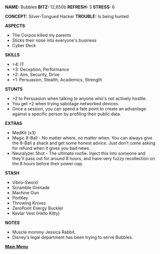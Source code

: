 **NAME:** Bubbles
**BITZ:** 12,650b
**REFRESH:** 3
**STRESS:** 6

**CONCEPT:** Silver-Tongued Hacker
**TROUBLE:** Is being hunted

**ASPECTS** 
- The Corpos killed my parents
- Sticks their nose into everyone's business
- Cyber Deck

**SKILLS**
- +4: IT
- +3: Deception, Performance
- +2: Aim, Security, Drive
- +1: Persuasion, Stealth, Academics, Strength

**STUNTS**
- +2 to Persuasion when talking to anyone who's not actively hostile.
- You get +2 when trying sabotage networked devices.
- Once a session, you can spend a fate point to create an advantage against a specific person by profiling their public data.

**EXTRAS**
- MedKit (x3)
- Magic 8-Ball - No matter where, no matter when. You can always give the 8-Ball a shack and get some honest advice. Just don't come asking for refund when it gives you bad news.
- Neuralyzer Shot - The ultimate roofie. Inject this into someone and they'll pass out for around 8 hours, and have very fuzzy recollection on the 8 hours before their power nap.

**STASH**
- Vibro-Sword
- Scramble Grenade 
- Machine Gun
- PortKey 
- Throwing Knives
- ZeroPoint Energy Buckler 
- Kevlar Vest (Hello Kitty)

**NOTES**
- Muscle mommy Jessica Rabbit.
- Disney's legal department has been trying to serve Bubbles.

 **[Main Menu](../README.md)**